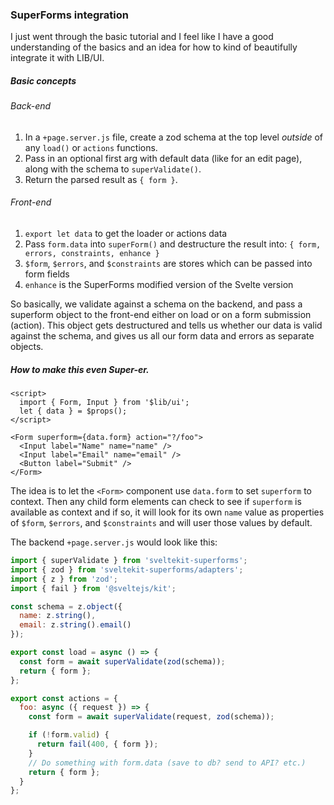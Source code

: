 ### SuperForms integration

I just went through the basic tutorial and I feel like I have a good understanding of the basics and an idea for how to kind of beautifully integrate it with LIB/UI.

##### Basic concepts

###### Back-end

1. In a `+page.server.js` file, create a zod schema at the top level *outside* of any `load()` or `actions` functions.
2. Pass in an optional first arg with default data (like for an edit page), along with the schema to `superValidate()`.
3. Return the parsed result as `{ form }`.

###### Front-end

1. `export let data` to get the loader or actions data
2. Pass `form.data` into `superForm()` and destructure the result into:
   `{ form, errors, constraints, enhance }` 
3. `$form`, `$errors`, and `$constraints` are stores which can be passed into form fields
4. `enhance` is the SuperForms modified version of the Svelte version

So basically, we validate against a schema on the backend, and pass a superform object to the front-end either on load or on a form submission (action). This object gets destructured and tells us whether our data is valid against the schema, and gives us all our form data and errors as separate objects.



##### How to make this even Super-er.

```svelte
<script>
  import { Form, Input } from '$lib/ui';
  let { data } = $props();
</script>

<Form superform={data.form} action="?/foo">
  <Input label="Name" name="name" />
  <Input label="Email" name="email" />
  <Button label="Submit" />
</Form>
```

The idea is to let the `<Form>` component use `data.form` to set `superform` to context. Then any child form elements can check to see if `superform` is available as context and if so, it will look for its own `name` value as properties of `$form`, `$errors`, and `$constraints` and will user those values by default.

The backend `+page.server.js` would look like this:

```js
import { superValidate } from 'sveltekit-superforms';
import { zod } from 'sveltekit-superforms/adapters';
import { z } from 'zod';
import { fail } from '@sveltejs/kit';

const schema = z.object({
  name: z.string(),
  email: z.string().email()
});

export const load = async () => {
  const form = await superValidate(zod(schema));
  return { form };
};

export const actions = {
  foo: async ({ request }) => {
    const form = await superValidate(request, zod(schema));

    if (!form.valid) {
      return fail(400, { form });
    }
    // Do something with form.data (save to db? send to API? etc.)
    return { form };
  }
};
```

